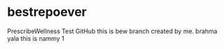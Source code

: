 # bestrepoever
PrescribeWellness Test GitHub
this is bew branch created by me.
brahma yala
this is nammy 1

